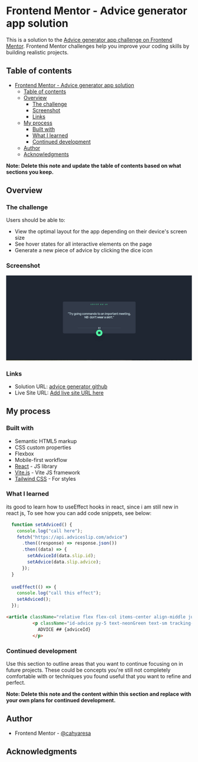 # Frontend Mentor - Advice generator app solution

This is a solution to the [Advice generator app challenge on Frontend Mentor](https://www.frontendmentor.io/challenges/advice-generator-app-QdUG-13db). Frontend Mentor challenges help you improve your coding skills by building realistic projects.

## Table of contents

- [Frontend Mentor - Advice generator app solution](#frontend-mentor---advice-generator-app-solution)
  - [Table of contents](#table-of-contents)
  - [Overview](#overview)
    - [The challenge](#the-challenge)
    - [Screenshot](#screenshot)
    - [Links](#links)
  - [My process](#my-process)
    - [Built with](#built-with)
    - [What I learned](#what-i-learned)
    - [Continued development](#continued-development)
  - [Author](#author)
  - [Acknowledgments](#acknowledgments)

**Note: Delete this note and update the table of contents based on what sections you keep.**

## Overview

### The challenge

Users should be able to:

- View the optimal layout for the app depending on their device's screen size
- See hover states for all interactive elements on the page
- Generate a new piece of advice by clicking the dice icon

### Screenshot

![screenshoot-preview](image.png)


### Links

- Solution URL: [advice generator github](https://github.com/cahyaresa/advice-generator)
- Live Site URL: [Add live site URL here](https://your-live-site-url.com)

## My process

### Built with

- Semantic HTML5 markup
- CSS custom properties
- Flexbox
- Mobile-first workflow
- [React](https://reactjs.org/) - JS library
- [Vite.js](https://vitejs.dev/) - Vite JS framework
- [Tailwind CSS](https://tailwindcss.com/) - For styles


### What I learned

its good to learn how to useEffect hooks in react, since i am still new in react js,
To see how you can add code snippets, see below:

```js
  function setAdviced() {
    console.log("call here");
    fetch("https://api.adviceslip.com/advice")
      .then((response) => response.json())
      .then((data) => {
        setAdviceId(data.slip.id);
        setAdvice(data.slip.advice);
      });
  }

  useEffect(() => {
    console.log("call this effect");
    setAdviced();
  });

```
```html
<article className="relative flex flex-col items-center align-middle justify-center md:min-w-500 md:max-w-750 rounded-xl md:px-8 min-w-0 p-0">
          <p className="id-advice py-5 text-neonGreen text-sm tracking-widest font-bold">
            ADVICE ## {adviceId}
          </p>
```

### Continued development

Use this section to outline areas that you want to continue focusing on in future projects. These could be concepts you're still not completely comfortable with or techniques you found useful that you want to refine and perfect.

**Note: Delete this note and the content within this section and replace with your own plans for continued development.**

## Author

- Frontend Mentor - [@cahyaresa](https://www.frontendmentor.io/profile/cahyaresa)

## Acknowledgments
